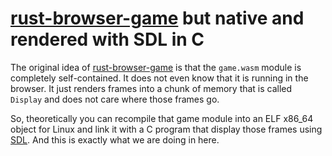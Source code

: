 # [rust-browser-game] but native and rendered with SDL in C

The original idea of [rust-browser-game] is that the `game.wasm` module is completely self-contained. It does not even know that it is running in the browser. It just renders frames into a chunk of memory that is called `Display` and does not care where those frames go.

So, theoretically you can recompile that game module into an ELF x86_64 object for Linux and link it with a C program that display those frames using [SDL](https://www.libsdl.org/). And this is exactly what we are doing in here.

[rust-browser-game]: https://github.com/tsoding/rust-browser-game
